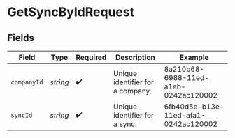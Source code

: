 # GetSyncByIdRequest


## Fields

| Field                                | Type                                 | Required                             | Description                          | Example                              |
| ------------------------------------ | ------------------------------------ | ------------------------------------ | ------------------------------------ | ------------------------------------ |
| `companyId`                          | *string*                             | :heavy_check_mark:                   | Unique identifier for a company.     | 8a210b68-6988-11ed-a1eb-0242ac120002 |
| `syncId`                             | *string*                             | :heavy_check_mark:                   | Unique identifier for a sync.        | 6fb40d5e-b13e-11ed-afa1-0242ac120002 |